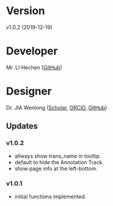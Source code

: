 # Version
v1.0.2 (2019-12-19)

# Developer
Mr. LI Hechen ([GitHub](https://github.com/lhc70000))

# Designer
Dr. JIA Wenlong ([Scholar](https://scholar.google.com.hk/citations?user=eupQCQEAAAAJ), [ORCID](https://orcid.org/0000-0002-7136-9919), [GitHub](https://github.com/Nobel-Justin))

## Updates

### v1.0.2
   - allways show trans_name in tooltip.
   - default to hide the Annotation Track.
   - show page info at the left-bottom.

### v1.0.1
   - initial functions implemented.
